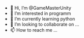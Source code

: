- 👋 Hi, I’m @GameMasterUnity
- 👀 I’m interested in programm
- 🌱 I’m currently learning python
- 💞️ I’m looking to collaborate on ...
- 📫 How to reach me ...

<!---
GameMasterUnity/GameMasterUnity is a ✨ special ✨ repository because its `README.md` (this file) appears on your GitHub profile.
You can click the Preview link to take a look at your changes.
--->

